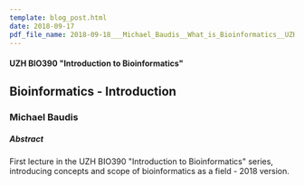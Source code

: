 ```yaml
---
template: blog_post.html 
date: 2018-09-17
pdf_file_name: 2018-09-18___Michael_Baudis__What_is_Bioinformatics__UZH_BIO390.pdf
---
```


#### UZH BIO390 "Introduction to Bioinformatics"
## Bioinformatics - Introduction
### Michael Baudis

##### Abstract

First lecture in the UZH BIO390 "Introduction to Bioinformatics" series, introducing concepts and scope of bioinformatics as a field - 2018 version.